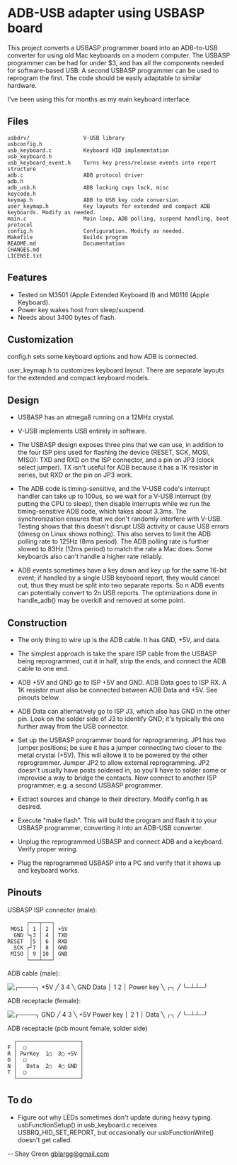 ADB-USB adapter using USBASP board
==================================
This project converts a USBASP programmer board into an ADB-to-USB converter for using old Mac keyboards on a modern computer. The USBASP programmer can be had for under $3, and has all the components needed for software-based USB. A second USBASP programmer can be used to reprogram the first. The code should be easily adaptable to similar hardware.

I've been using this for months as my main keyboard interface.


Files
-----
    usbdrv/                 V-USB library
    usbconfig.h
    usb_keyboard.c          Keyboard HID implementation
    usb_keyboard.h  
    usb_keyboard_event.h    Turns key press/release events into report structure
    adb.c                   ADB protocol driver
    adb.h           
    adb_usb.h               ADB locking caps lock, misc
    keycode.h               
    keymap.h                ADB to USB key code conversion
    user_keymap.h           Key layouts for extended and compact ADB keyboards. Modify as needed.
    main.c                  Main loop, ADB polling, suspend handling, boot protocol
    config.h                Configuration. Modify as needed.
    Makefile                Builds program
    README.md               Documentation
    CHANGES.md      
    LICENSE.txt     


Features
--------
* Tested on M3501 (Apple Extended Keyboard II) and M0116 (Apple Keyboard).
* Power key wakes host from sleep/suspend.
* Needs about 3400 bytes of flash.


Customization
-------------
config.h sets some keyboard options and how ADB is connected.

user_keymap.h to customizes keyboard layout. There are separate layouts for the extended and compact keyboard models.


Design
------
* USBASP has an atmega8 running on a 12MHz crystal.

* V-USB implements USB entirely in software.

* The USBASP design exposes three pins that we can use, in addition to the four ISP pins used for flashing the device (RESET, SCK, MOSI, MISO): TXD and RXD on the ISP connector, and a pin on JP3 (clock select jumper). TX isn't useful for ADB because it has a 1K resistor in series, but RXD or the pin on JP3 work.

* The ADB code is timing-sensitive, and the V-USB code's interrupt handler can take up to 100us, so we wait for a V-USB interrupt (by putting the CPU to sleep), then disable interrupts while we run the timing-sensitive ADB code, which takes about 3.3ms. The synchronization ensures that we don't randomly interfere with V-USB. Testing shows that this doesn't disrupt USB activity or cause USB errors (dmesg on Linux shows nothing). This also serves to limit the ADB polling rate to 125Hz (8ms period). The ADB polling rate is further slowed to 83Hz (12ms period) to match the rate a Mac does. Some keyboards also can't handle a higher rate reliably.

* ADB events sometimes have a key down and key up for the same 16-bit event; if handled by a single USB keyboard report, they would cancel out, thus they must be split into two separate reports. So n ADB events can potentially convert to 2n USB reports. The optimizations done in handle_adb() may be overkill and removed at some point.


Construction
------------
* The only thing to wire up is the ADB cable. It has GND, +5V, and data.

* The simplest approach is take the spare ISP cable from the USBASP being reprogrammed, cut it in half, strip the ends, and connect the ADB cable to one end.

* ADB +5V and GND go to ISP +5V and GND. ADB Data goes to ISP RX. A 1K resistor must also be connected between ADB Data and +5V. See pinouts below.

* ADB Data can alternatively go to ISP J3, which also has GND in the other pin. Look on the solder side of J3 to identify GND; it's typically the one further away from the USB connector.

* Set up the USBASP programmer board for reprogramming. JP1 has two jumper positions; be sure it has a jumper connecting two closer to the metal crystal (+5V). This will allowe it to be powered by the other reprogrammer. Jumper JP2 to allow external reprogramming. JP2 doesn't usually have posts soldered in, so you'll have to solder some or improvise a way to bridge the contacts. Now connect to another ISP programmer, e.g. a second USBASP programmer.

* Extract sources and change to their directory. Modify config.h as desired.

* Execute "make flash". This will build the program and flash it to your USBASP programmer, converting it into an ADB-USB converter.

* Unplug the reprogrammed USBASP and connect ADB and a keyboard. Verify proper wiring.

* Plug the reprogrammed USBASP into a PC and verify that it shows up and keyboard works.


Pinouts
-------
USBASP ISP connector (male):

          ┌───┬───┐
     MOSI │ 1 │ 2 │ +5V
      GND └┐3 │ 4 │ TXD
    RESET  │5 │ 6 │ RXD
      SCK ┌┘7 │ 8 │ GND
     MISO │ 9 │10 │ GND
          └───┴───┘
ADB cable (male):

![
           ╭────╮
      +5V ╱ 3  4 ╲ GND
    Data │ 1    2 │ Power key
          ╲  ┌┐  ╱
           ╰─┴┴─╯
](doc/img/adb-connector.svg)

ADB receptacle (female):

![
                ╭────╮
           GND ╱ 4  3 ╲ +5V
    Power key │ 2    1 │ Data
               ╲  ┌┐  ╱
                ╰─┴┴─╯
](doc/img/adb-receptacle.svg)

ADB receptacle (pcb mount female, solder side)

      ┌────────────────────┐
    F │  ▢                 │
    R │ PwrKey  1▢  3▢ +5V │
    O │  ▢                 │
    N │   Data  2▢  4▢ GND │
    T │  ▢                 │
      └────────────────────┘              
 
To do
-----
* Figure out why LEDs sometimes don't update during heavy typing. usbFunctionSetup() in usb_keyboard.c receives USBRQ_HID_SET_REPORT, but occasionally our usbFunctionWrite() doesn't get called.

-- 
Shay Green <gblargg@gmail.com>
